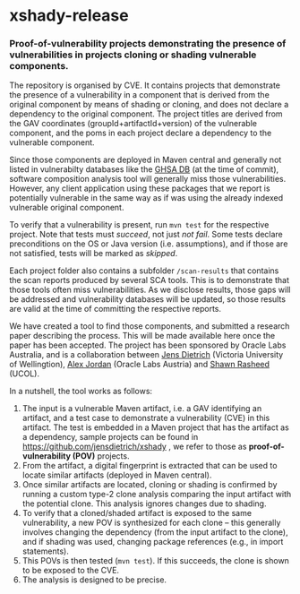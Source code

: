 # xshady-release

### Proof-of-vulnerability projects demonstrating the presence of vulnerabilities in projects cloning or shading vulnerable components.

The repository is organised by CVE. It contains projects that demonstrate the presence of a vulnerability in a component that is derived from the original component by means of shading or cloning, and does not declare a dependency to the original component.  The project titles are derived from the GAV coordinates (groupId+artifactId+version) of the vulnerable component, and the poms in each project declare a dependency to the vulnerable component. 

Since those components are deployed in Maven central and generally not listed in vulnerabilty databases like the [GHSA DB](https://github.com/github/advisory-database/) (at the time of commit), software composition analysis tool will generally miss those vulnerabilities. However, any client application using these packages that we report is potentially vulnerable in the same way as if was using the already indexed vulnerable original component.

To verify that a vulnerability is present, run `mvn test` for the respective project. Note that tests must _succeed_, not just _not fail_. Some tests declare preconditions on the OS or Java version (i.e. assumptions), and if those are not satisfied, tests will be marked as _skipped_. 

Each project folder also contains a subfolder `/scan-results` that contains the scan reports produced by several SCA tools. This is to demonstrate that those tools often miss vulnerabilities. As we disclose results, those gaps will be addressed and vulnerability databases will be updated, so those results are valid at the time of committing the respective reports.  

We have created a tool to find those components, and submitted a research paper describing the process. This will be made available here once the paper has been accepted. The project has been sponsored by Oracle Labs Australia, and is a collaboration between [Jens Dietrich](https://people.wgtn.ac.nz/jens.dietrich) (Victoria University of Wellingtion), [Alex Jordan](https://labs.oracle.com/pls/apex/f?p=labs:bio:0:2133) (Oracle Labs Austria) and [Shawn Rasheed](https://conf.researchr.org/profile/shawnrasheed) (UCOL). 

In a nutshell, the tool works as follows: 

1. The input is a vulnerable Maven artifact, i.e. a GAV identifying an artifact, and a test case to demonstrate a vulnerability (CVE) in this artifact. The test is embedded in a Maven project that has the artifact as a dependency, sample projects can be found in https://github.com/jensdietrich/xshady , we refer to those as __proof-of-vulnerability (POV)__ projects. 
2. From the artifact, a digital fingerprint is extracted that can be used to locate similar artifacts (deployed in Maven central).  
3. Once similar artifacts are located, cloning or shading is confirmed by running a custom type-2 clone analysis comparing the input artifact with the potential clone. This analysis ignores changes due to shading. 
4. To verify that a cloned/shaded artifact is exposed to the same vulnerability, a new POV is synthesized for each clone – this generally involves changing the dependency (from the input artifact to the clone), and if shading was used, changing package references (e.g., in import statements). 
5. This POVs is then tested (`mvn test`). If this succeeds, the clone is shown to be exposed to the CVE. 
6. The analysis is designed to be precise. 

